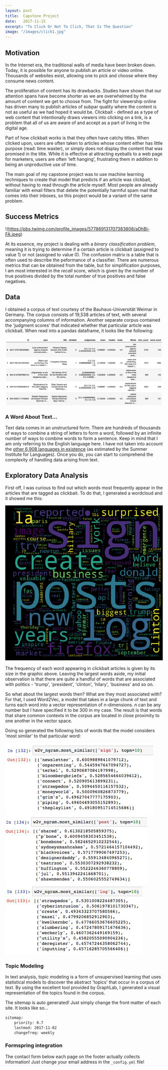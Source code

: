 ```yaml
---
layout: post
title:  Capstone Project
date:   2017-11-15
excerpt: "To Click Or Not To Click, That Is The Question"
image: "/images/click1.jpg"
---
```


## Motivation

In the Internet era, the traditional walls of media have been broken down. Today, it is possible for anyone to publish an article or video online. Thousands of websites exist, allowing one to pick and choose where they consume news content. 

The proliferation of content has its drawbacks. Studies have shown that our attention spans have become shorter as we are overwhelmed by the amount of content we get to choose from. The fight for viewership online has driven many to publish articles of subpar quality where the content is not as useful as we had hoped it would be. Clickbait - defined as a type of web content that intentionally draws viewers into clicking on a link, is a problem that all of us are aware of and accept as a part of living in the digital age. 

Part of how clickbait works is that they often have catchy titles. When clicked upon, users are often taken to articles whose content either has little purpose (read: time waster), or simply does not display the content that was promised in the title. While it is effective at attracting eyeballs to a web page for marketers, users are often 'left hanging', frustrating them in addition to being an unproductive use of time. 

The main goal of my capstone project was to use machine learning techniques to create that model that predicts if an article was clickbait, without having to read through the article myself. Most people are already familiar with email filters that delete the potentially harmful spam mail that comes into their inboxes, so this project would be a variant of the same problem. 

## Success Metrics

!(https://pbs.twimg.com/profile_images/577869131707383808/aDhBi-FA.jpeg)

At its essence, my project is dealing with a _binary classification problem_, meaning it is trying to determine if a certain article is clickbait (assigned to value 1) or not (assigned to value 0). The confusion matrix is a table that is often used to describe the peformance of a classifier. There are numerous metrics that can be obtained from the table, but for simplification purposes, I am most interested in the _recall_ score, which is given by the number of true positives divided by the total number of true positives and false negatives. 

## Data

I obtained a corpus of text courtesy of the Bauhaus-Universität Weimar in Germany. The corpus consists of 19,538 articles of text, with several accompanying columns of information. Another separate corpus contained the 'judgment scores' that indicated whether that particular article was clickbait. When read into a pandas dataframe, it looks like the following:

![Dataframe (combined version with additional features)](https://github.com/ekbq/ekbq.github.io/blob/master/images/df.png)

### A Word About Text... 

Text data comes in an unstructured form. There are hundreds of thousands of ways to combine a string of letters to form a word, followed by an infinite number of ways to combine words to form a sentence. Keep in mind that I am only referring to the English language here. I have not taken into account the [other 6,908 languages in existence](https://www.linguisticsociety.org/content/how-many-languages-are-there-world) (as estimated by the Summer Institute for Languages). Once you do, you can start to comprehend the complexity of handling data arising from text.

## Exploratory Data Analysis 

First off, I was curious to find out which words most frequently appear in the articles that are tagged as clickbait. To do that, I generated a wordcloud and it showed me this:

![Wordcloud](https://github.com/ekbq/ekbq.github.io/blob/master/images/wordcloud.png)

The frequency of each word appearing in clickbait articles is given by its size in the graphic above. Leaving the largest words aside, my initial observation is that there are quite a handful of words that are associated with politics - 'trump', 'president', 'clinton', 'hilary', 'business' and so on. 

So what about the largest words then? What are they most associated with? For that, I used Word2Vec, a model that takes in a large chunk of text and turns each word into a vector representation of n-dimensions. _n_ can be any number but I have specified it to be 300 in my case. The result is that words that share common contexts in the corpus are located in close proximity to one another in the vector space. 

Doing so generated the following lists of words that the model considers 'most similar' to that particular word:

![Sign](https://github.com/ekbq/ekbq.github.io/blob/master/images/sign.png)
![Post](https://github.com/ekbq/ekbq.github.io/blob/master/images/post.png)
![Log](https://github.com/ekbq/ekbq.github.io/blob/master/images/log.png)

### Topic Modeling

In text analysis, topic modeling is a form of unsupervised learning that uses statistical models to discover the abstract 'topics' that occur in a corpus of text. By using the excellent tool provided by GraphLab, I generated a visual representation of the topics found in the corpus.



The sitemap is auto generated! Just simply change the front matter of each site. It looks like so...
```
sitemap:
    priority: 0.7
    lastmod: 2017-11-02
    changefreq: weekly
```
### Formspring integration
The contact form below each page on the footer actually collects information! Just change your email address in the ```_config.yml``` file!
